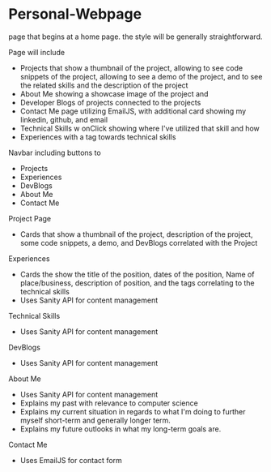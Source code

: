 # Personal-Webpage

page that begins at a home page. the style will be generally straightforward.

Page will include
- Projects that show a thumbnail of the project, allowing to see code snippets of the project, allowing to see a demo of the project, and to see the related skills and the description of the project
- About Me showing a showcase image of the project and 
- Developer Blogs of projects connected to the projects
- Contact Me page utilizing EmailJS, with additional card showing my linkedin, github, and email
- Technical Skills w onClick showing where I've utilized that skill and how
- Experiences with a tag towards technical skills

Navbar including buttons to
- Projects
- Experiences
- DevBlogs
- About Me
- Contact Me

Project Page
- Cards that show a thumbnail of the project, description of the project, some code snippets, a demo, and DevBlogs correlated with the Project

Experiences
- Cards the show the title of the position, dates of the position, Name of place/business, description of position, and the tags correlating to the technical skills
- Uses Sanity API for content management

Technical Skills
- Uses Sanity API for content management

DevBlogs
- Uses Sanity API for content management


About Me
- Uses Sanity API for content management
- Explains my past with relevance to computer science
- Explains my current situation in regards to what I'm doing to further myself short-term and generally longer term.
- Explains my future outlooks in what my long-term goals are.

Contact Me
- Uses EmailJS for contact form



